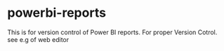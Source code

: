 # powerbi-reports
This is for version control of Power BI reports. For proper Version Cotrol.
see e.g of web editor